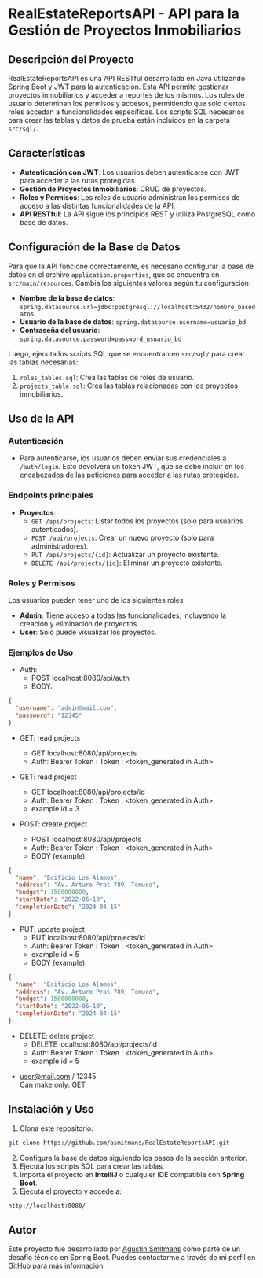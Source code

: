 # RealEstateReportsAPI - API para la Gestión de Proyectos Inmobiliarios

## Descripción del Proyecto
RealEstateReportsAPI es una API RESTful desarrollada en Java utilizando Spring
Boot y JWT para la autenticación. Esta API permite gestionar proyectos
inmobiliarios y acceder a reportes de los mismos. Los roles de usuario
determinan los permisos y accesos, permitiendo que solo ciertos roles accedan
a funcionalidades específicas. Los scripts SQL necesarios para crear las
tablas y datos de prueba están incluidos en la carpeta `src/sql/`.


## Características
- **Autenticación con JWT**: Los usuarios deben autenticarse con JWT para acceder
  a las rutas protegidas.
- **Gestión de Proyectos Inmobiliarios**: CRUD de proyectos.
- **Roles y Permisos**: Los roles de usuario administran los permisos de acceso
  a las distintas funcionalidades de la API.
- **API RESTful**: La API sigue los principios REST y utiliza PostgreSQL como
  base de datos.


## Configuración de la Base de Datos
Para que la API funcione correctamente, es necesario configurar la base de
datos en el archivo `application.properties`, que se encuentra en
`src/main/resources`. Cambia los siguientes valores según tu configuración:

- **Nombre de la base de datos**: `spring.datasource.url=jdbc:postgresql://localhost:5432/nombre_basedatos`
- **Usuario de la base de datos**: `spring.datasource.username=usuario_bd`
- **Contraseña del usuario**: `spring.datasource.password=password_usuario_bd`

Luego, ejecuta los scripts SQL que se encuentran en `src/sql/` para crear las
tablas necesarias:

1. `roles_tables.sql`: Crea las tablas de roles de usuario.
2. `projects_table.sql`: Crea las tablas relacionadas con los proyectos inmobiliarios.


## Uso de la API
### Autenticación
- Para autenticarse, los usuarios deben enviar sus credenciales a `/auth/login`.
  Esto devolverá un token JWT, que se debe incluir en los encabezados de las
  peticiones para acceder a las rutas protegidas.

### Endpoints principales
- **Proyectos**:
  - `GET /api/projects`: Listar todos los proyectos (solo para usuarios autenticados).
  - `POST /api/projects`: Crear un nuevo proyecto (solo para administradores).
  - `PUT /api/projects/{id}`: Actualizar un proyecto existente.
  - `DELETE /api/projects/{id}`: Eliminar un proyecto existente.

### Roles y Permisos
Los usuarios pueden tener uno de los siguientes roles:
- **Admin**: Tiene acceso a todas las funcionalidades, incluyendo la creación
  y eliminación de proyectos.
- **User**: Solo puede visualizar los proyectos.

### Ejemplos de Uso
* Auth:
  * POST localhost:8080/api/auth
  * BODY:
```json
{
  "username": "admin@mail.com",
  "password": "12345"
}
```  
* GET: read projects
  * GET localhost:8080/api/projects
  * Auth: Bearer Token : Token : <token_generated in Auth>


* GET: read project
  * GET localhost:8080/api/projects/id
  * Auth: Bearer Token : Token : <token_generated in Auth>
  * example id = 3


* POST: create project
  * POST localhost:8080/api/projects
  * Auth: Bearer Token : Token : <token_generated in Auth>
  * BODY (example):
```json
{
  "name": "Edificio Los Alamos",
  "address": "Av. Arturo Prat 789, Temuco",
  "budget": 1500000000,
  "startDate": "2022-06-10",
  "completionDate": "2024-04-15"
}
```  

* PUT: update project
  * PUT localhost:8080/api/projects/id
  * Auth: Bearer Token : Token : <token_generated in Auth>
  * example id = 5
  * BODY (example):
```json
{
  "name": "Edificio Los Alamos",
  "address": "Av. Arturo Prat 789, Temuco",
  "budget": 1500000000,
  "startDate": "2022-06-10",
  "completionDate": "2024-04-15"
}
```

* DELETE: delete project
  * DELETE localhost:8080/api/projects/id
  * Auth: Bearer Token : Token : <token_generated in Auth>
  * example id = 5


- user@mail.com / 12345  
  Can make only: GET


## Instalación y Uso
1. Clona este repositorio:
  ```bash
  git clone https://github.com/asmitmans/RealEstateReportsAPI.git
  ```
2. Configura la base de datos siguiendo los pasos de la sección anterior.
3. Ejecuta los scripts SQL para crear las tablas.
4. Importa el proyecto en **IntelliJ** o cualquier IDE compatible con **Spring Boot**.
5. Ejecuta el proyecto y accede a:
  ```bash
  http://localhost:8080/
  ```


## Autor
Este proyecto fue desarrollado por [Agustin Smitmans](https://github.com/asmitmans) 
como parte de un desafío técnico en Spring Boot. Puedes contactarme a través de 
mi perfil en GitHub para más información.
